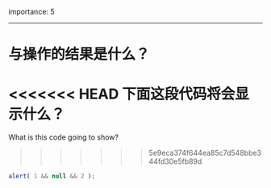 importance: 5

---

# 与操作的结果是什么？

<<<<<<< HEAD
下面这段代码将会显示什么？
=======
What is this code going to show?
>>>>>>> 5e9eca374f644ea85c7d548bbe344fd30e5fb89d

```js
alert( 1 && null && 2 );
```

